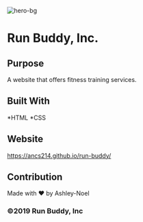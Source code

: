![hero-bg](https://user-images.githubusercontent.com/90393796/154078369-6a989b4d-70bb-45fd-9da8-0aca450143d1.jpeg)

# Run Buddy, Inc.


## Purpose
A website that offers fitness training services.

## Built With
*HTML
*CSS

## Website
https://ancs214.github.io/run-buddy/

## Contribution
Made with ❤️ by Ashley-Noel 

### ©2019 Run Buddy, Inc
